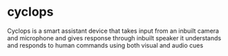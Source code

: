 # cyclops
Cyclops is a smart assistant device that takes input from an inbuilt camera and microphone and gives response through inbuilt speaker it understands and responds to human commands using both visual and audio cues
